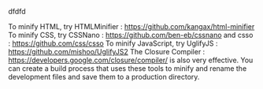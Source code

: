 dfdfd

To minify HTML, try HTMLMinifier : https://github.com/kangax/html-minifier
To minify CSS, try CSSNano : https://github.com/ben-eb/cssnano and csso : https://github.com/css/csso
To minify JavaScript, try UglifyJS : https://github.com/mishoo/UglifyJS2 
The Closure Compiler : https://developers.google.com/closure/compiler/ is also very effective.
You can create a build process that uses these tools to minify and rename the development files and save them to a production directory.
